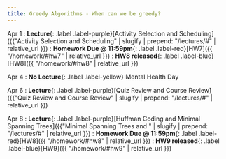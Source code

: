 ```yaml
---
title: Greedy Algorithms - When can we be greedy?
---
```


Apr 1
: **Lecture**{: .label .label-purple}[Activity Selection and Scheduling]({{"Activity Selection and Scheduling" | slugify | prepend: "/lectures/#" | relative_url }})
: **Homework Due @ 11:59pm**{: .label .label-red}[HW7]({{ "/homework/#hw7" | relative_url }})
: **HW8 released**{: .label .label-blue}[HW8]({{ "/homework/#hw8" | relative_url }})

Apr 4
: **No Lecture**{: .label .label-yellow} Mental Health Day

Apr 6
: **Lecture**{: .label .label-purple}[Quiz Review and Course Review]({{"Quiz Review and Course Review" | slugify | prepend: "/lectures/#" | relative_url }})

Apr 8
: **Lecture**{: .label .label-purple}[Huffman Coding and Minimal Spanning Trees]({{"Minimal Spanning Trees and " | slugify | prepend: "/lectures/#" | relative_url }})
: **Homework Due @ 11:59pm**{: .label .label-red}[HW8]({{ "/homework/#hw8" | relative_url }})
: **HW9 released**{: .label .label-blue}[HW9]({{ "/homework/#hw9" | relative_url }})


